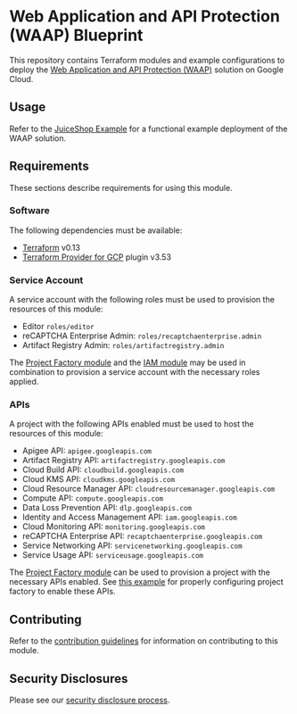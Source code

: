# Web Application and API Protection (WAAP) Blueprint

This repository contains Terraform modules and example configurations to deploy the [Web Application and API Protection (WAAP)](https://cloud.google.com/solutions/web-app-and-api-protection) solution on Google Cloud.


## Usage

Refer to the [JuiceShop Example](./examples/juiceshop_example/) for a functional example deployment of the WAAP solution.

<!-- BEGINNING OF PRE-COMMIT-TERRAFORM DOCS HOOK -->

<!-- END OF PRE-COMMIT-TERRAFORM DOCS HOOK -->

## Requirements

These sections describe requirements for using this module.

### Software

The following dependencies must be available:

- [Terraform][terraform] v0.13
- [Terraform Provider for GCP][terraform-provider-gcp] plugin v3.53

### Service Account

A service account with the following roles must be used to provision
the resources of this module:

- Editor `roles/editor`
- reCAPTCHA Enterprise Admin: `roles/recaptchaenterprise.admin`
- Artifact Registry Admin: `roles/artifactregistry.admin`

The [Project Factory module][project-factory-module] and the
[IAM module][iam-module] may be used in combination to provision a
service account with the necessary roles applied.

### APIs

A project with the following APIs enabled must be used to host the
resources of this module:

- Apigee API: `apigee.googleapis.com`
- Artifact Registry API: `artifactregistry.googleapis.com`
- Cloud Build API: `cloudbuild.googleapis.com`
- Cloud KMS API: `cloudkms.googleapis.com`
- Cloud Resource Manager API: `cloudresourcemanager.googleapis.com`
- Compute API: `compute.googleapis.com`
- Data Loss Prevention API: `dlp.googleapis.com`
- Identity and Access Management API: `iam.googleapis.com`
- Cloud Monitoring API: `monitoring.googleapis.com`
- reCAPTCHA Enterprise API: `recaptchaenterprise.googleapis.com`
- Service Networking API: `servicenetworking.googleapis.com`
- Service Usage API: `serviceusage.googleapis.com`

The [Project Factory module][project-factory-module] can be used to
provision a project with the necessary APIs enabled. See [this example](./test/setup/main.tf) for properly configuring project factory to enable these APIs.

## Contributing

Refer to the [contribution guidelines](./CONTRIBUTING.md) for
information on contributing to this module.

[iam-module]: https://registry.terraform.io/modules/terraform-google-modules/iam/google
[project-factory-module]: https://registry.terraform.io/modules/terraform-google-modules/project-factory/google
[terraform-provider-gcp]: https://www.terraform.io/docs/providers/google/index.html
[terraform]: https://www.terraform.io/downloads.html

## Security Disclosures

Please see our [security disclosure process](./SECURITY.md).
